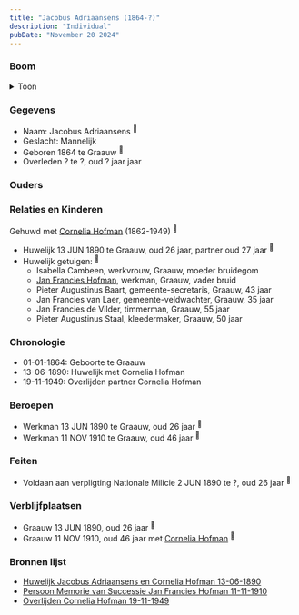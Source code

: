 ```yaml
---
title: "Jacobus Adriaansens (1864-?)"
description: "Individual"
pubDate: "November 20 2024"
---
```


### Boom
<details><summary>Toon</summary>

![test](https://www.plantuml.com/plantuml/svg/ZP91Qy8m5CVl-HIFUTX9gBOTAg9ErswJuNROTfNNvbb3qqII52dYTr_KuZoDdHBUU__yVWcPMOV6rPLajXHgXmOho30l2wDhnHTQQWFEeBA-HSgnhU04kJ2vfCkUgfrheA8g8sCl9Ul8a7RDZjZDgRb4Q-70062k3IVpkHLvgSZQyRX2eIOJ2DcHiNluEACiOvV8tH9pdTKM7haHw5L8sJj02wz1q8zZkCOxIPZ6wTmp3Xj1aXzXFCemQzQPTaxIQ0AzmKC4pmQntj_CsBAMSesAhtEZhSsqb_B3KvYUV5g9XJQAf41uqPiArLKWYW0wwJm9a_0FS3-6fsHnulV_pUyDOVN-xPTes6Q05BoXAaXnhBnRgpOUxObpeOfJA8Jbryg3Xi5PCGs2O113HufYwngIKk-zvf6rRzVjjXEilSjlWSqynd-C7m00)
</details>

### Gegevens
- Naam: Jacobus Adriaansens <sup><a href="../s00424/" style="text-decoration:none" title="Huwelijk Jacobus Adriaansens en Cornelia Hofman 13-06-1890">:link:</a></sup>
- Geslacht: Mannelijk
- Geboren 1864 te Graauw <sup><a href="../s00424/" style="text-decoration:none" title="Huwelijk Jacobus Adriaansens en Cornelia Hofman 13-06-1890">:link:</a></sup>
- Overleden ? te ?, oud ? jaar jaar 

### Ouders

### Relaties en Kinderen

Gehuwd met [Cornelia Hofman](../i00244/) (1862-1949) <sup><a href="../s00424/" style="text-decoration:none" title="Huwelijk Jacobus Adriaansens en Cornelia Hofman 13-06-1890">:link:</a></sup>
- Huwelijk 13 JUN 1890 te Graauw, oud 26 jaar, partner oud 27 jaar <sup><a href="../s00424/" style="text-decoration:none" title="Huwelijk Jacobus Adriaansens en Cornelia Hofman 13-06-1890">:link:</a></sup>
- Huwelijk getuigen:  <sup><a href="../s00424/" style="text-decoration:none" title="Huwelijk Jacobus Adriaansens en Cornelia Hofman 13-06-1890">:link:</a></sup>
  - Isabella Cambeen, werkvrouw, Graauw, moeder bruidegom
  - [Jan Francies Hofman](../i00035/), werkman, Graauw, vader bruid
  - Pieter Augustinus Baart, gemeente-secretaris, Graauw, 43 jaar
  - Jan Francies van Laer, gemeente-veldwachter, Graauw, 35 jaar
  - Jan Francies de Vilder, timmerman, Graauw, 55 jaar
  - Pieter Augustinus Staal, kleedermaker, Graauw, 50 jaar

### Chronologie
- 01-01-1864: Geboorte te Graauw
- 13-06-1890: Huwelijk met Cornelia Hofman
- 19-11-1949: Overlijden partner Cornelia Hofman

### Beroepen
- Werkman 13 JUN 1890 te Graauw, oud 26 jaar <sup><a href="../s00424/" style="text-decoration:none" title="Huwelijk Jacobus Adriaansens en Cornelia Hofman 13-06-1890">:link:</a></sup>
- Werkman 11 NOV 1910 te Graauw, oud 46 jaar <sup><a href="../s00429/" style="text-decoration:none" title="Persoon Memorie van Successie Jan Francies Hofman 11-11-1910">:link:</a></sup>

### Feiten
- Voldaan aan verpligting Nationale Milicie 2 JUN 1890 te ?, oud 26 jaar <sup><a href="../s00424/" style="text-decoration:none" title="Huwelijk Jacobus Adriaansens en Cornelia Hofman 13-06-1890">:link:</a></sup>

### Verblijfplaatsen
- Graauw  13 JUN 1890, oud 26 jaar  <sup><a href="../s00424/" style="text-decoration:none" title="Huwelijk Jacobus Adriaansens en Cornelia Hofman 13-06-1890">:link:</a></sup>
- Graauw  11 NOV 1910, oud 46 jaar met [Cornelia Hofman](../i00244/) <sup><a href="../s00429/" style="text-decoration:none" title="Persoon Memorie van Successie Jan Francies Hofman 11-11-1910">:link:</a></sup>

### Bronnen lijst
- [Huwelijk Jacobus Adriaansens en Cornelia Hofman 13-06-1890](../s00424/)
- [Persoon Memorie van Successie Jan Francies Hofman 11-11-1910](../s00429/)
- [Overlijden Cornelia Hofman 19-11-1949](../s00431/)